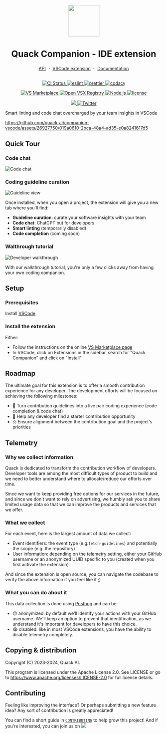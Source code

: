 <p align="center">
  <a href="https://quackai.com"><img src="https://quackai.com/quack.png" width="100" height="100"></a>
</p>
<h1 align="center">
 Quack Companion - IDE extension
</h1>

<p align="center">
<p align="center">
  <a href="https://github.com/quack-ai/companion">API</a> ・
  <a href="https://github.com/quack-ai/companion-vscode">VSCode extension</a> ・
  <a href="https://docs.quackai.com">Documentation</a>
</p>
</p>
<h2 align="center"></h2>

<p align="center">
  <a href="https://github.com/quack-ai/companion-vscode/actions/workflows/builds.yml">
    <img alt="CI Status" src="https://img.shields.io/github/actions/workflow/status/quack-ai/companion-vscode/builds.yml?branch=main&label=CI&logo=github&style=flat-square">
  </a>
  <a href="https://github.com/eslint/eslint">
    <img src="https://img.shields.io/badge/Linter-ESLint-4B32C3?style=flat-square&logo=ESLint&logoColor=white" alt="eslint">
  </a>
  <a href="https://github.com/prettier/prettier">
    <img src="https://img.shields.io/badge/Formatter-Prettier-F7B93E?style=flat-square&logo=Prettier&logoColor=white" alt="prettier">
  </a>
  <a href="https://app.codacy.com?utm_source=gh&utm_medium=referral&utm_content=&utm_campaign=Badge_grade">
    <img src="https://app.codacy.com/project/badge/Grade/21136022056c40429ce01bc63421692c" alt="codacy">
  </a>
</p>

<p align="center">
  <a href="https://marketplace.visualstudio.com/items?itemName=quackai.quack-companion">
    <img src="https://img.shields.io/visual-studio-marketplace/v/quackai.quack-companion?logo=visualstudiocode&logoColor=fff&style=flat-square&label=VS%20Marketplace" alt="VS Marketplace">
  </a>
  <a href="https://open-vsx.org/extension/quackai/quack-companion">
    <img src="https://img.shields.io/open-vsx/v/quackai/quack-companion?logo=opensourceinitiative&logoColor=fff&style=flat-square&label=Open%20VSX%20Registry" alt="Open VSX Registry">
  </a>
  <a href="https://github.com/nodejs/node">
    <img src="https://img.shields.io/badge/Node-20-339933?style=flat-square&logo=nodedotjs&logoColor=white" alt="Node.js">
  </a>
  <a href="https://github.com/quack-ai/companion-vscode/blob/main/LICENSE">
    <img src="https://img.shields.io/badge/License-Apache 2.0-blue?style=flat-square" alt="license">
  </a>
</p>

<p align="center">
  <a href="https://discord.gg/E9rY3bVCWd">
    <img src="https://img.shields.io/badge/Discord-Community-5865F2?style=flat-square&logo=discord&logoColor=white" />
  </a>
  <a href="https://twitter.com/quack_ai">
    <img src="https://img.shields.io/badge/-@quack_ai-1D9BF0?style=flat-square&logo=twitter&logoColor=white" alt="Twitter">
  </a>
</p>

Smart linting and code chat overcharged by your team insights in VSCode

https://github.com/quack-ai/companion-vscode/assets/26927750/019a0610-2bca-48a4-ad35-e0a8241617d5

## Quick Tour

### Code chat

![Code chat](https://github.com/quack-ai/companion-vscode/assets/26927750/0577baa8-e1b8-479a-b63e-939e8d5052be)

### Coding guideline curation

![Guideline view](https://github.com/quack-ai/companion-vscode/assets/26927750/118eea21-1ef5-42a9-af4c-cb8a1f2c5c3a)

Once installed, when you open a project, the extension will give you a new tab where you'll find:

- **Guideline curation**: curate your software insights with your team
- **Code chat**: ChatGPT but for developers
- **Smart linting** (temporarily disabled)
- **Code completion** (coming soon)

### Walthrough tutorial

![Developer walkthrough](https://github.com/quack-ai/companion-vscode/assets/26927750/bd4fd595-991f-41d9-a125-f42cf2af6642)

With our walkthrough tutorial, you're only a few clicks away from having your own coding companion.

## Setup

### Prerequisites

Install [VSCode](https://code.visualstudio.com/Download)

### Install the extension

Either:

- Follow the instructions on the online [VS Marketplace page](https://marketplace.visualstudio.com/items?itemName=quackai.quack-companion)
- In VSCode, click on Extensions in the sidebar, search for "Quack Companion" and click on "Install"

## Roadmap

The ultimate goal for this extension is to offer a smooth contribution experience for any developer.
The development efforts will be focused on achieving the following milestones:

- 🤝 Turn contribution guidelines into a live pair coding experience (code completion & code chat)
- 🐣 Help any developer find a starter contribution opportunity
- ⚖️ Ensure alignment between the contribution goal and the project's priorities

## Telemetry

### Why we collect information

Quack is dedicated to transform the contribution workflow of developers. Developer tools are among the most difficult types of product to build and we need to better understand where to allocate/reduce our efforts over time.

Since we want to keep providing free options for our services in the future, and since we don't want to rely on advertising, we humbly ask you to share limited usage data so that we can improve the products and services that we offer.

### What we collect

For each event, here is the largest amount of data we collect:

- Event identifiers: the event type (e.g.`fetch-guidelines`) and potentially the scope (e.g. the repository)
- User information: depending on the telemetry setting, either your GitHub username or an anonymized UUID specific to you (created when you first activate the extension).

And since the extension is open source, you can navigate the codebase to verify the above information if you feel like it ;)

### What you can do about it

This data collection is done using [Posthog](https://posthog.com/) and can be:

- 😟 anonymized: by default we'll identify your actions with your GitHub username. We'll keep an option to prevent that identification, as we understand it's important for developers to have this choice.
- 😭 disabled: like in most VSCode extensions, you have the ability to disable telemetry completely.

## Copying & distribution

Copyright (C) 2023-2024, Quack AI.

This program is licensed under the Apache License 2.0.
See LICENSE or go to <https://www.apache.org/licenses/LICENSE-2.0> for full license details.

## Contributing

Feeling like improving the interface? Or perhaps submitting a new feature idea? Any sort of contribution is greatly appreciated!

You can find a short guide in [`CONTRIBUTING`](CONTRIBUTING.md) to help grow this project! And if you're interested, you can join us on [![](https://img.shields.io/badge/Discord-join-continue.svg?labelColor=191937&color=6F6FF7&logo=discord)](https://discord.gg/E9rY3bVCWd)
